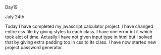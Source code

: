 Day19

July 24th

Today I have completed my javascript calculator project.
I have changed entire css file by giving styles to each class. I have one error int it which took alot of time.
Actually I have not given input type in html but i solved that by giving extra padding top in css to its class.
I have now started new project password generator.
